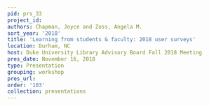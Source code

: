 ```yaml
---
pid: prs_33
project_id: 
authors: Chapman, Joyce and Zoss, Angela M.
sort_year: '2018'
title: 'Learning from students & faculty: 2018 user surveys'
location: Durham, NC
host: Duke University Library Advisory Board Fall 2018 Meeting
pres_date: November 16, 2018
type: Presentation
grouping: workshop
pres_url: 
order: '103'
collection: presentations
---
```

